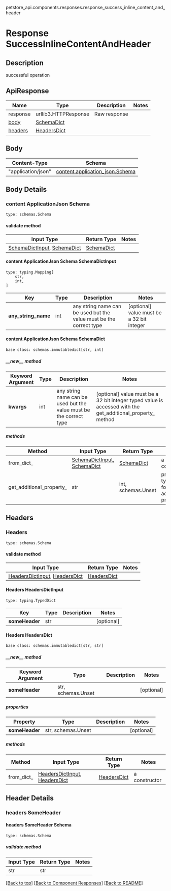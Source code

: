 petstore_api.components.responses.response_success_inline_content_and_header
# Response SuccessInlineContentAndHeader

## Description
successful operation

## ApiResponse
Name | Type | Description  | Notes
------------- | ------------- | ------------- | -------------
response | urllib3.HTTPResponse | Raw response |
[body](#body) | [SchemaDict](#content-applicationjson-schema-schemadict) |  |
[headers](#headers) | [HeadersDict](#headers-headersdict) | |

## Body
Content-Type | Schema
------------ | -------
"application/json" | [content.application_json.Schema](#content-applicationjson-schema)

## Body Details
### content ApplicationJson Schema
```
type: schemas.Schema
```

#### validate method
Input Type | Return Type | Notes
------------ | ------------- | -------------
[SchemaDictInput](#content-applicationjson-schema-schemadictinput), [SchemaDict](#content-applicationjson-schema-schemadict) | [SchemaDict](#content-applicationjson-schema-schemadict) |

#### content ApplicationJson Schema SchemaDictInput
```
type: typing.Mapping[
    str,
    int,
]
```
Key | Type |  Description | Notes
------------ | ------------- | ------------- | -------------
**any_string_name** | int | any string name can be used but the value must be the correct type | [optional] value must be a 32 bit integer

#### content ApplicationJson Schema SchemaDict
```
base class: schemas.immutabledict[str, int]

```
##### &lowbar;&lowbar;new&lowbar;&lowbar; method
Keyword Argument | Type | Description | Notes
---------------- | ---- | ----------- | -----
**kwargs** | int | any string name can be used but the value must be the correct type | [optional] value must be a 32 bit integer typed value is accessed with the get_additional_property_ method

##### methods
Method | Input Type | Return Type | Notes
------ | ---------- | ----------- | ------
from_dict_ | [SchemaDictInput](#content-applicationjson-schema-schemadictinput), [SchemaDict](#content-applicationjson-schema-schemadict) | [SchemaDict](#content-applicationjson-schema-schemadict) | a constructor
get_additional_property_ | str | int, schemas.Unset | provides type safety for additional properties

## Headers
### Headers
```
type: schemas.Schema
```

#### validate method
Input Type | Return Type | Notes
------------ | ------------- | -------------
[HeadersDictInput](#headers-headersdictinput), [HeadersDict](#headers-headersdict) | [HeadersDict](#headers-headersdict) |

#### Headers HeadersDictInput
```
type: typing.TypedDict
```
Key | Type |  Description | Notes
------------ | ------------- | ------------- | -------------
**someHeader** | str |  | [optional]

#### Headers HeadersDict
```
base class: schemas.immutabledict[str, str]

```
##### &lowbar;&lowbar;new&lowbar;&lowbar; method
Keyword Argument | Type | Description | Notes
---------------- | ---- | ----------- | -----
**someHeader** | str, schemas.Unset |  | [optional]

##### properties
Property | Type | Description | Notes
-------- | ---- | ----------- | -----
**someHeader** | str, schemas.Unset |  | [optional]

##### methods
Method | Input Type | Return Type | Notes
------ | ---------- | ----------- | ------
from_dict_ | [HeadersDictInput](#headers-headersdictinput), [HeadersDict](#headers-headersdict) | [HeadersDict](#headers-headersdict) | a constructor

## Header Details
### headers SomeHeader

#### headers SomeHeader Schema
```
type: schemas.Schema
```

##### validate method
Input Type | Return Type | Notes
------------ | ------------- | -------------
str | str |

[[Back to top]](#top) [[Back to Component Responses]](../../../README.md#Component-Responses) [[Back to README]](../../../README.md)
